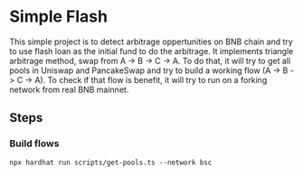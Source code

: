 # Simple Flash

This simple project is to detect arbitrage oppertunities on BNB chain and try to use flash loan as the initial fund to do the arbitrage.
It implements triangle arbitrage method, swap from A -> B -> C -> A.
To do that, it will try to get all pools in Uniswap and PancakeSwap and try to build a working flow (A -> B -> C -> A).
To check if that flow is benefit, it will try to run on a forking network from real BNB mainnet.


## Steps

### Build flows
```
npx hardhat run scripts/get-pools.ts --network bsc
```